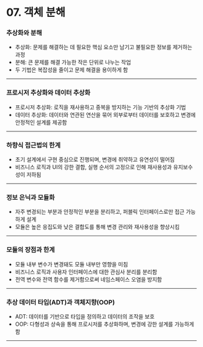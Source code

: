 # 07. 객체 분해

### 추상화와 분해
- 추상화: 문제를 해결하는 데 필요한 핵심 요소만 남기고 불필요한 정보를 제거하는 과정
- 분해: 큰 문제를 해결 가능한 작은 단위로 나누는 작업
- 두 기법은 복잡성을 줄이고 문제 해결을 용이하게 함

---

### 프로시저 추상화와 데이터 추상화
- 프로시저 추상화: 로직을 재사용하고 중복을 방지하는 기능 기반의 추상화 기법
- 데이터 추상화: 데이터와 연관된 연산을 묶어 외부로부터 데이터를 보호하고 변경에 안정적인 설계를 제공함

---

### 하향식 접근법의 한계
- 초기 설계에서 구현 중심으로 진행되며, 변경에 취약하고 유연성이 떨어짐
- 비즈니스 로직과 UI의 강한 결합, 실행 순서의 고정으로 인해 재사용성과 유지보수성이 저하됨

---

### 정보 은닉과 모듈화
- 자주 변경되는 부분과 안정적인 부분을 분리하고, 퍼블릭 인터페이스로만 접근 가능하게 설계
- 모듈은 높은 응집도와 낮은 결합도를 통해 변경 관리와 재사용성을 향상시킴

---

### 모듈의 장점과 한계
- 모듈 내부 변수가 변경돼도 모듈 내부만 영향을 미침
- 비즈니스 로직과 사용자 인터페이스에 대한 관심사 분리를 분리함
- 전역 변수와 전역 함수를 제거함으로써 네임스페이스 오염을 방지함

---

### 추상 데이터 타입(ADT)과 객체지향(OOP)
- ADT: 데이터를 기반으로 타입을 정의하고 데이터의 조작을 보호
- OOP: 다형성과 상속을 통해 프로시저를 추상화하며, 변경에 강한 설계를 가능하게 함

---
